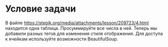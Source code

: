 # Условие задачи

В файле https://stepik.org/media/attachments/lesson/209723/4.html находится одна таблица. Просуммируйте все числа в ней. Теперь мы добавили разных тегов для изменения стиля отображения. Для доступа к ячейкам используйте возможности BeautifulSoup.
